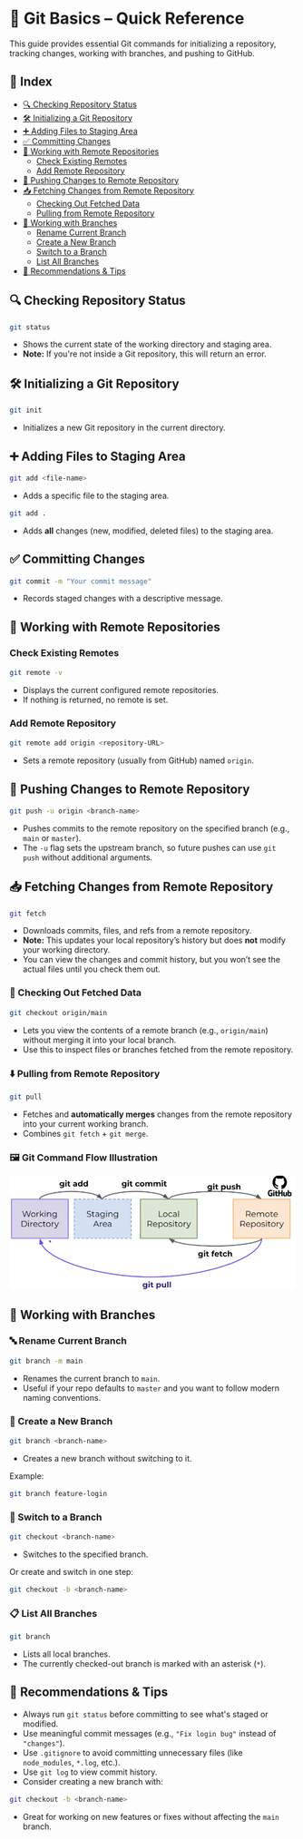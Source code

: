 # 📘 Git Basics – Quick Reference

This guide provides essential Git commands for initializing a repository, tracking changes, working with branches, and pushing to GitHub.



## 📑 Index

- [🔍 Checking Repository Status](#checking-repository-status)
- [🛠️ Initializing a Git Repository](#initializing-a-git-repository)
- [➕ Adding Files to Staging Area](#adding-files-to-staging-area)
- [✅ Committing Changes](#committing-changes)
- [🔗 Working with Remote Repositories](#working-with-remote-repositories)
  - [Check Existing Remotes](#check-existing-remotes)
  - [Add Remote Repository](#add-remote-repository)
- [🚀 Pushing Changes to Remote Repository](#pushing-changes-to-remote-repository)
- [📥 Fetching Changes from Remote Repository](#fetching-changes-from-remote-repository)
  - [Checking Out Fetched Data](#checking-out-fetched-data)
  - [Pulling from Remote Repository](#pulling-from-remote-repository)
- [🌿 Working with Branches](#working-with-branches)
  - [Rename Current Branch](#rename-current-branch)
  - [Create a New Branch](#create-a-new-branch)
  - [Switch to a Branch](#switch-to-a-branch)
  - [List All Branches](#list-all-branches)
- [📝 Recommendations & Tips](#recommendations--tips)



## 🔍 Checking Repository Status

```bash
git status
```
- Shows the current state of the working directory and staging area.
- **Note:** If you're not inside a Git repository, this will return an error.



## 🛠️ Initializing a Git Repository

```bash
git init
```
- Initializes a new Git repository in the current directory.



## ➕ Adding Files to Staging Area

```bash
git add <file-name>
```
- Adds a specific file to the staging area.

```bash
git add .
```
- Adds **all** changes (new, modified, deleted files) to the staging area.



## ✅ Committing Changes

```bash
git commit -m "Your commit message"
```
- Records staged changes with a descriptive message.



## 🔗 Working with Remote Repositories

### Check Existing Remotes

```bash
git remote -v
```
- Displays the current configured remote repositories.
- If nothing is returned, no remote is set.

### Add Remote Repository

```bash
git remote add origin <repository-URL>
```
- Sets a remote repository (usually from GitHub) named `origin`.



## 🚀 Pushing Changes to Remote Repository

```bash
git push -u origin <branch-name>
```
- Pushes commits to the remote repository on the specified branch (e.g., `main` or `master`).
- The `-u` flag sets the upstream branch, so future pushes can use `git push` without additional arguments.



## 📥 Fetching Changes from Remote Repository

```bash
git fetch
```
- Downloads commits, files, and refs from a remote repository.
- **Note:** This updates your local repository’s history but does **not** modify your working directory.
- You can view the changes and commit history, but you won’t see the actual files until you check them out.



### 🔄 Checking Out Fetched Data

```bash
git checkout origin/main
```
- Lets you view the contents of a remote branch (e.g., `origin/main`) without merging it into your local branch.
- Use this to inspect files or branches fetched from the remote repository.



### ⬇️ Pulling from Remote Repository

```bash
git pull
```
- Fetches and **automatically merges** changes from the remote repository into your current working branch.
- Combines `git fetch` + `git merge`.



### 🖼️ Git Command Flow Illustration

![Git Command Flow](image.png?raw=true "Git Workflow")



## 🌿 Working with Branches

### 🔤 Rename Current Branch

```bash
git branch -m main
```
- Renames the current branch to `main`.
- Useful if your repo defaults to `master` and you want to follow modern naming conventions.



### 🌱 Create a New Branch

```bash
git branch <branch-name>
```
- Creates a new branch without switching to it.

Example:

```bash
git branch feature-login
```



### 🔁 Switch to a Branch

```bash
git checkout <branch-name>
```
- Switches to the specified branch.

Or create and switch in one step:

```bash
git checkout -b <branch-name>
```



### 📋 List All Branches

```bash
git branch
```
- Lists all local branches.
- The currently checked-out branch is marked with an asterisk (`*`).



## 📝 Recommendations & Tips

- Always run `git status` before committing to see what's staged or modified.
- Use meaningful commit messages (e.g., `"Fix login bug"` instead of `"changes"`).
- Use `.gitignore` to avoid committing unnecessary files (like `node_modules`, `*.log`, etc.).
- Use `git log` to view commit history.
- Consider creating a new branch with:

```bash
git checkout -b <branch-name>
```

- Great for working on new features or fixes without affecting the `main` branch.


